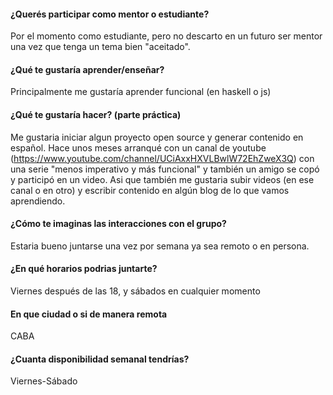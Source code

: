#### ¿Querés participar como mentor o estudiante? 
Por el momento como estudiante, pero no descarto en un futuro ser mentor 
una vez que tenga un tema bien "aceitado".

#### ¿Qué te gustaría aprender/enseñar?  
Principalmente me gustaría aprender funcional (en haskell o js)

#### ¿Qué te gustaría hacer? (parte práctica) 
Me gustaria iniciar algun proyecto open source y generar contenido en español. 
Hace unos meses arranqué con un canal de youtube (https://www.youtube.com/channel/UCiAxxHXVLBwlW72EhZweX3Q) 
con una serie "menos imperativo y más funcional" y también un amigo se copó y participó en un video. 
Asi que también me gustaria subir videos (en ese canal o en otro) y escribir contenido en algún blog de lo que vamos aprendiendo.

#### ¿Cómo te imaginas las interacciones con el grupo? 
Estaria bueno juntarse una vez por semana ya sea remoto o en persona.

#### ¿En qué horarios podrias juntarte? 
Viernes después de las 18, y sábados en cualquier momento

#### En que ciudad o si de manera remota 
CABA

#### ¿Cuanta disponibilidad semanal tendrías? 
Viernes-Sábado
